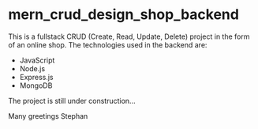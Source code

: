 # mern_crud_design_shop_backend

This is a fullstack CRUD (Create, Read, Update, Delete) project in the form of an online shop. The technologies used in the backend are:

* JavaScript
* Node.js
* Express.js
* MongoDB

The project is still under construction...

Many greetings Stephan
